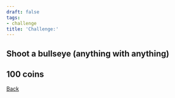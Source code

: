 ```yaml
---
draft: false
tags:
- challenge
title: 'Challenge:'
---
```

## Shoot a bullseye (anything with anything)
## 100 coins
[Back](/jetlag) 
